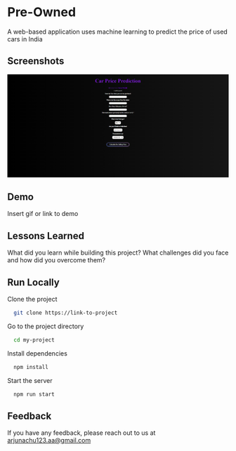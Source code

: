 # Pre-Owned
A web-based application uses machine learning to predict the price of used cars in India


## Screenshots

![App Screenshot](images/pre-owned.png)


## Demo

Insert gif or link to demo


## Lessons Learned

What did you learn while building this project? What challenges did you face and how did you overcome them?


## Run Locally

Clone the project

```bash
  git clone https://link-to-project
```

Go to the project directory

```bash
  cd my-project
```

Install dependencies

```bash
  npm install
```

Start the server

```bash
  npm run start
```


## Feedback

If you have any feedback, please reach out to us at arjunachu123.aa@gmail.com

